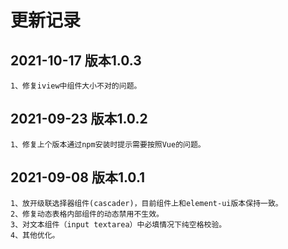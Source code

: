 # 更新记录

## 2021-10-17 版本1.0.3

```
1、修复iview中组件大小不对的问题。
```


## 2021-09-23 版本1.0.2

```
1、修复上个版本通过npm安装时提示需要按照Vue的问题。
```

## 2021-09-08 版本1.0.1
 

```
1、放开级联选择器组件(cascader)，目前组件上和element-ui版本保持一致。
2、修复动态表格内部组件的动态禁用不生效。
3、对文本组件（input textarea）中必填情况下纯空格校验。
4、其他优化。
```
